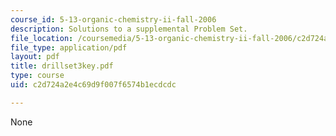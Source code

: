 ```yaml
---
course_id: 5-13-organic-chemistry-ii-fall-2006
description: Solutions to a supplemental Problem Set.
file_location: /coursemedia/5-13-organic-chemistry-ii-fall-2006/c2d724a2e4c69d9f007f6574b1ecdcdc_drillset3key.pdf
file_type: application/pdf
layout: pdf
title: drillset3key.pdf
type: course
uid: c2d724a2e4c69d9f007f6574b1ecdcdc

---
```

None